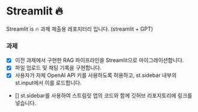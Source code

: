 # Streamlit 🔥

Streamlit is 🔥 과제 제출용 레포지터리 입니다. (streamlit + GPT)

### 과제

- [x] 이전 과제에서 구현한 RAG 파이프라인을 Streamlit으로 마이그레이션합니다.
- [x] 파일 업로드 및 채팅 기록을 구현합니다.
- [x] 사용자가 자체 OpenAI API 키를 사용하도록 허용하고, st.sidebar 내부의 st.input에서 이를 로드합니다.
- [] st.sidebar를 사용하여 스트림릿 앱의 코드와 함께 깃허브 리포지토리에 링크를 넣습니다.
